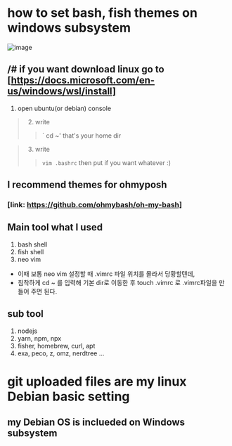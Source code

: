 # how to set bash, fish themes on windows subsystem

![image](https://user-images.githubusercontent.com/77220824/194205010-c1ae16cc-33fe-4a94-9847-3635779744ef.png)


/# if you want download linux go to [https://docs.microsoft.com/en-us/windows/wsl/install]
---
1. open ubuntu(or debian) console
> 2. write 
> > ` cd ~' 
> that's your home dir

> 3. write
> > `vim .bashrc`
> then put if you want whatever :)

## I recommend themes for ohmyposh 
### [link: https://github.com/ohmybash/oh-my-bash]


## Main tool what I used
1. bash shell
2. fish shell
3. neo vim 
  * 이때 보통 neo vim 설정할 때 .vimrc 파일 위치를 몰라서 당황할텐데,
  * 침착하게 cd ~ 를 입력해 기본 dir로 이동한 후 touch .vimrc 로 .vimrc파일을 만들어 주면 된다.

## sub tool
1. nodejs
2. yarn, npm, npx
3. fisher, homebrew, curl, apt
4. exa, peco, z, omz, nerdtree ...

# git uploaded files are my linux Debian basic setting
## my Debian OS is inclueded on Windows subsystem
